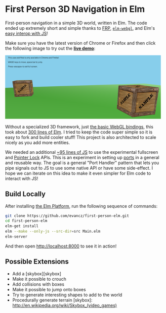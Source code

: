 # First Person 3D Navigation in Elm

First-person navigation in a simple 3D world, written in Elm. The code ended up
extremely short and simple thanks to [FRP][frp], [`elm-webgl`][webgl], and Elm's
[easy interop with JS][interop]!

[frp]: http://elm-lang.org/learn/What-is-FRP.elm
[webgl]: https://github.com/johnpmayer/elm-webgl
[interop]: https://github.com/evancz/elm-html-and-js

Make sure you have the latest version of Chrome or Firefox and then click the
following image to try out the **[live demo][demo]**:

[![Live Demo](resources/ScreenShot.png)][demo]

[demo]: http://evancz.github.io/first-person-elm/

Without a specialized 3D framework, just [the basic WebGL bindings][webgl], this
took about [300 lines of Elm][src]. I tried to keep the code super simple so it
is easy to fork and build cooler stuff! This project is also architected to
scale nicely as you add more entities.

[src]: https://github.com/evancz/first-person-elm/tree/master/src

We needed an additional [~95 lines of JS][file] to use the experimental
fullscreen and [Pointer Lock][lock] APIs. This is an experiment in setting up
[ports][interop] in a general and reusable way. The goal is a general "Port
Handler" pattern that lets you pipe signals out to JS to use some native API or
have some side-effect. I hope we can iterate on this idea to make it even
simpler for Elm code to interact with JS!

[lock]: https://developer.mozilla.org/en-US/docs/WebAPI/Pointer_Lock
[file]: https://github.com/evancz/first-person-elm/blob/master/resources/PointerLock.js

## Build Locally

After installing [the Elm Platform](https://github.com/elm-lang/elm-platform),
run the following sequence of commands:

```bash
git clone https://github.com/evancz/first-person-elm.git
cd first-person-elm
elm-get install
elm --make --only-js --src-dir=src Main.elm
elm-server
```

And then open [http://localhost:8000](http://localhost:8000) to see it in action!

## Possible Extensions

  * Add a [skybox][skybox]
  * Make it possible to crouch
  * Add collisions with boxes
  * Make it possible to jump onto boxes
  * Try to generate interesting shapes to add to the world
  * Procedurally generate terrain
[skybox]: http://en.wikipedia.org/wiki/Skybox_(video_games)
